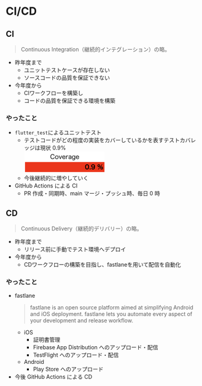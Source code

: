 # CI/CD

## CI

> Continuous Integration（継続的インテグレーション）の略。

- 昨年度まで
  - ユニットテストケースが存在しない
  - ソースコードの品質を保証できない
- 今年度から
  - CIワークフローを構築し
  - コードの品質を保証できる環境を構築

### やったこと

- `flutter_test`によるユニットテスト
  - テストコードがどの程度の実装をカバーしているかを表すテストカバレッジは現状 0.9%  
    ![カバレッジ](./images/code_coverage.png)
  - 今後継続的に増やしていく
- GitHub Actions による CI
  - PR 作成・同期時、main マージ・プッシュ時、毎日 0 時

## CD

> Continuous Delivery（継続的デリバリー）の略。

- 昨年度まで
  - リリース前に手動でテスト環境へデプロイ
- 今年度から
  - CDワークフローの構築を目指し、fastlaneを用いて配信を自動化

### やったこと

- fastlane
  > fastlane is an open source platform aimed at simplifying Android and iOS deployment. fastlane lets you automate every aspect of your development and release workflow.
  - iOS
    - 証明書管理
    - Firebase App Distribution へのアップロード・配信
    - TestFlight へのアップロード・配信
  - Android
    - Play Store へのアップロード
- 今後 GitHub Actions による CD
